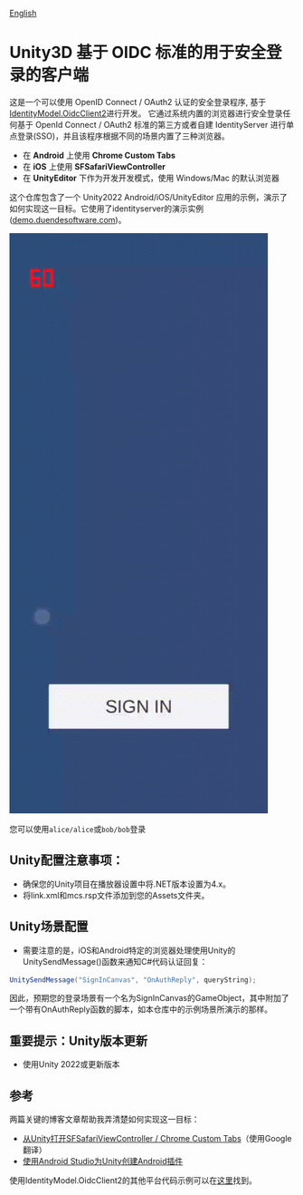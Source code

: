 [English](./README.md)
# Unity3D 基于 OIDC 标准的用于安全登录的客户端

这是一个可以使用 OpenID Connect / OAuth2 认证的安全登录程序, 基于[IdentityModel.OidcClient2](https://github.com/IdentityModel/IdentityModel.OidcClient2)进行开发。
它通过系统内置的浏览器进行安全登录任何基于 OpenId Connect / OAuth2 标准的第三方或者自建 IdentityServer 进行单点登录(SSO)，并且该程序根据不同的场景内置了三种浏览器。

* 在 **Android** 上使用 **Chrome Custom Tabs**
* 在 **iOS** 上使用 **SFSafariViewController**
* 在 **UnityEditor** 下作为开发开发模式，使用 Windows/Mac 的默认浏览器

这个仓库包含了一个 Unity2022 Android/iOS/UnityEditor 应用的示例，演示了如何实现这一目标。它使用了identityserver的演示实例([demo.duendesoftware.com](https://demo.duendesoftware.com/))。

![DEMO](./DEMO.gif)

您可以使用`alice/alice`或`bob/bob`登录

## Unity配置注意事项：

* 确保您的Unity项目在播放器设置中将.NET版本设置为4.x。
* 将link.xml和mcs.rsp文件添加到您的Assets文件夹。

## Unity场景配置

* 需要注意的是，iOS和Android特定的浏览器处理使用Unity的UnitySendMessage()函数来通知C#代码认证回复：

```csharp
UnitySendMessage("SignInCanvas", "OnAuthReply", queryString);
```

因此，预期您的登录场景有一个名为SignInCanvas的GameObject，其中附加了一个带有OnAuthReply函数的脚本，如本仓库中的示例场景所演示的那样。


## 重要提示：Unity版本更新

* 使用Unity 2022或更新版本

## 参考

两篇关键的博客文章帮助我弄清楚如何实现这一目标：

* [从Unity打开SFSafariViewController / Chrome Custom Tabs](https://qiita.com/lucifuges/items/b17d602417a9a249689f)（使用Google翻译）
* [使用Android Studio为Unity创建Android插件](http://www.thegamecontriver.com/2015/04/android-plugin-unity-android-studio.html)

使用IdentityModel.OidcClient2的其他平台代码示例可以在[这里](https://github.com/IdentityModel/IdentityModel.OidcClient.Samples)找到。

